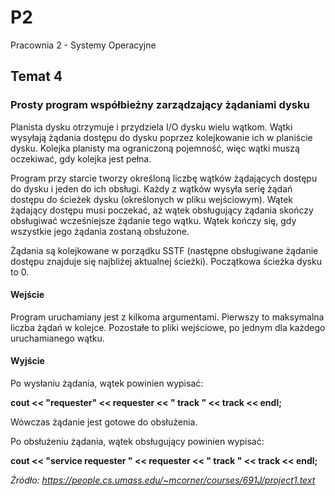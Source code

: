 # P2
Pracownia 2 - Systemy Operacyjne

## Temat 4
### Prosty program współbieżny zarządzający żądaniami dysku

Planista dysku otrzymuje i przydziela I/O dysku wielu wątkom. Wątki wysyłają żądania dostępu do dysku poprzez kolejkowanie ich w planiście dysku. Kolejka planisty ma ograniczoną pojemność, więc wątki muszą oczekiwać, gdy kolejka jest pełna.

Program przy starcie tworzy określoną liczbę wątków żądających dostępu do dysku i jeden do ich obsługi. Każdy z wątków wysyła serię żądań dostępu do ścieżek dysku (określonych w pliku wejściowym). Wątek żądający dostępu musi poczekać, aż wątek obsługujący żądania skończy obsługiwać wcześniejsze żądanie tego wątku. Wątek kończy się, gdy wszystkie jego żądania zostaną obsłużone.

Żądania są kolejkowane w porządku SSTF (następne obsługiwane żądanie dostępu znajduje się najbliżej aktualnej ścieżki). Początkowa ścieżka dysku to 0.

#### Wejście
Program uruchamiany jest z kilkoma argumentami. Pierwszy to maksymalna liczba żądań w kolejce. Pozostałe to pliki wejściowe, po jednym dla każdego uruchamianego wątku.

#### Wyjście
Po wysłaniu żądania, wątek powinien wypisać:

**cout << "requester" << requester << " track " << track << endl;**

Wówczas żądanie jest gotowe do obsłużenia.

Po obsłużeniu żądania, wątek obsługujący powinien wypisać:

**cout << "service requester " << requester << " track " << track << endl;**

*Źródło: <https://people.cs.umass.edu/~mcorner/courses/691J/project1.text>*